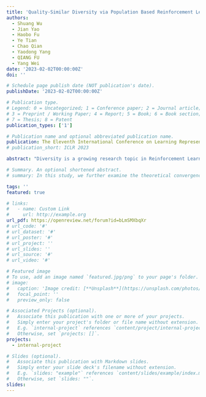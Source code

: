 ```yaml
---
title: 'Quality-Similar Diversity via Population Based Reinforcement Learning'
authors:
  - Shuang Wu
  - Jian Yao
  - Haobo Fu
  - Ye Tian
  - Chao Qian
  - Yaodong Yang
  - QIANG FU
  - Yang Wei
date: '2023-02-02T00:00:00Z'
doi: ''

# Schedule page publish date (NOT publication's date).
publishDate: '2023-02-02T00:00:00Z'

# Publication type.
# Legend: 0 = Uncategorized; 1 = Conference paper; 2 = Journal article;
# 3 = Preprint / Working Paper; 4 = Report; 5 = Book; 6 = Book section;
# 7 = Thesis; 8 = Patent
publication_types: ['1']

# Publication name and optional abbreviated publication name.
publication: The Eleventh International Conference on Learning Representations (ICLR 2023)
# publication_short: ICLR 2023

abstract: "Diversity is a growing research topic in Reinforcement Learning (RL). Previous research on diversity has mainly focused on promoting diversity to encourage exploration and thereby improve quality (the cumulative reward), maximizing diversity subject to quality constraints, or jointly maximizing quality and diversity, known as the quality-diversity problem. In this work, we present the quality-similar diversity problem that features diversity among policies of similar qualities. In contrast to task-agnostic diversity, we focus on task-specific diversity defined by a set of user-specified Behavior Descriptors (BDs). A BD is a scalar function of a trajectory (e.g., the fire action rate for an Atari game), which delivers the type of diversity the user prefers. To derive the gradient of the user-specified diversity with respect to a policy, which is not trivially available, we introduce a set of BD estimators and connect it with the classical policy gradient theorem. Based on the diversity gradient, we develop a population-based RL algorithm to adaptively and efficiently optimize the population diversity at multiple quality levels throughout training. Extensive results on MuJoCo and Atari demonstrate that our algorithm significantly outperforms previous methods in terms of generating user-specified diverse policies across different quality levels."

# Summary. An optional shortened abstract.
# summary: In this study, we further examine the theoretical convergence rate and sample complexity of such regret minimization-based double oracle methods, utilizing a unified framework called RegretMinimizing Double Oracle.

tags: ''
featured: true

# links:
#   - name: Custom Link
#     url: http://example.org
url_pdf: https://openreview.net/forum?id=bLmSMXbqXr
# url_code: '#'
# url_dataset: '#'
# url_poster: '#'
# url_project: ''
# url_slides: ''
# url_source: '#'
# url_video: '#'

# Featured image
# To use, add an image named `featured.jpg/png` to your page's folder.
# image:
#   caption: 'Image credit: [**Unsplash**](https://unsplash.com/photos/pLCdAaMFLTE)'
#   focal_point: ''
#   preview_only: false

# Associated Projects (optional).
#   Associate this publication with one or more of your projects.
#   Simply enter your project's folder or file name without extension.
#   E.g. `internal-project` references `content/project/internal-project/index.md`.
#   Otherwise, set `projects: []`.
projects:
  - internal-project

# Slides (optional).
#   Associate this publication with Markdown slides.
#   Simply enter your slide deck's filename without extension.
#   E.g. `slides: "example"` references `content/slides/example/index.md`.
#   Otherwise, set `slides: ""`.
slides:
---
```

